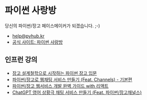 # 파이썬 사랑방

당신의 파이썬/장고 페이스메이커가 되겠습니다. ;-)

+ help@pyhub.kr
+ [공식 사이트: 파이썬 사랑방](https://pyhub.kr)

## 인프런 강의

+ [장고 설계철학으로 시작하는 파이썬 장고 입문](https://www.inflearn.com/course/%EC%9E%A5%EA%B3%A0-%EC%84%A4%EA%B3%84%EC%B2%A0%ED%95%99-%EC%9E%85%EB%AC%B8?inst=6a0dda6d)
+ [파이썬/장고로 웹채팅 서비스 만들기 (Feat. Channels) - 기본편](https://www.inflearn.com/course/%ED%8C%8C%EC%9D%B4%EC%8D%AC-%EC%9E%A5%EA%B3%A0-%EC%9B%B9%EC%B1%84%ED%8C%85-%EC%B1%84%EB%84%90%EC%8A%A4-%EA%B8%B0%EB%B3%B8?inst=6a0dda6d)
+ [파이썬/장고 웹서비스 개발 완벽 가이드 with 리액트](https://www.inflearn.com/course/%ED%8C%8C%EC%9D%B4%EC%8D%AC-%EC%9E%A5%EA%B3%A0-%EC%9B%B9%EC%84%9C%EB%B9%84%EC%8A%A4?inst=6a0dda6d)
+ [ChatGPT 영어 상황극 채팅 서비스 만들기 (Feat. 파이썬/장고채널스)](https://inf.run/6FmN)
